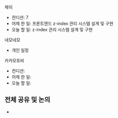 
제이
- 컨디션: 7
- 어제 한 일: 프론트엔드 z-index 관리 시스템 설계 및 구현
- 오늘 할 일: z-index 관리 시스템 설계 및 구현

네모네모
- 개인 일정

카카모토비
- 컨디션: 
- 어제 한 일: 
- 오늘 할 일: 

## 전체 공유 및 논의
- 
